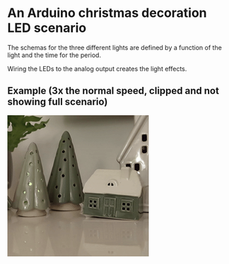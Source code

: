 # An Arduino christmas decoration LED scenario

The schemas for the three different lights are defined by a function of the light and the time for the period.

Wiring the LEDs to the analog output creates the light effects.

## Example (3x the normal speed, clipped and not showing full scenario)

![Animation example of implementation](./sample.gif)
